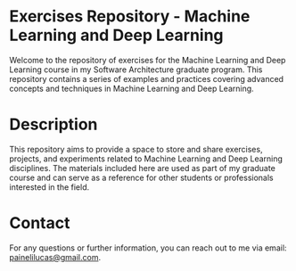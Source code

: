 # Exercises Repository - Machine Learning and Deep Learning

Welcome to the repository of exercises for the Machine Learning and Deep Learning course in my Software Architecture graduate program. This repository contains a series of examples and practices covering advanced concepts and techniques in Machine Learning and Deep Learning.

# Description

This repository aims to provide a space to store and share exercises, projects, and experiments related to Machine Learning and Deep Learning disciplines. The materials included here are used as part of my graduate course and can serve as a reference for other students or professionals interested in the field.

# Contact
For any questions or further information, you can reach out to me via email: painelilucas@gmail.com.
